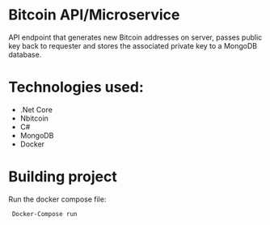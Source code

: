 # Bitcoin API/Microservice
API endpoint that generates new Bitcoin addresses on server, passes public key back to requester and stores the associated private key to a MongoDB database.

# Technologies used:
* .Net Core
* Nbitcoin
* C#
* MongoDB
* Docker

# Building project
Run the docker compose file:

     Docker-Compose run
